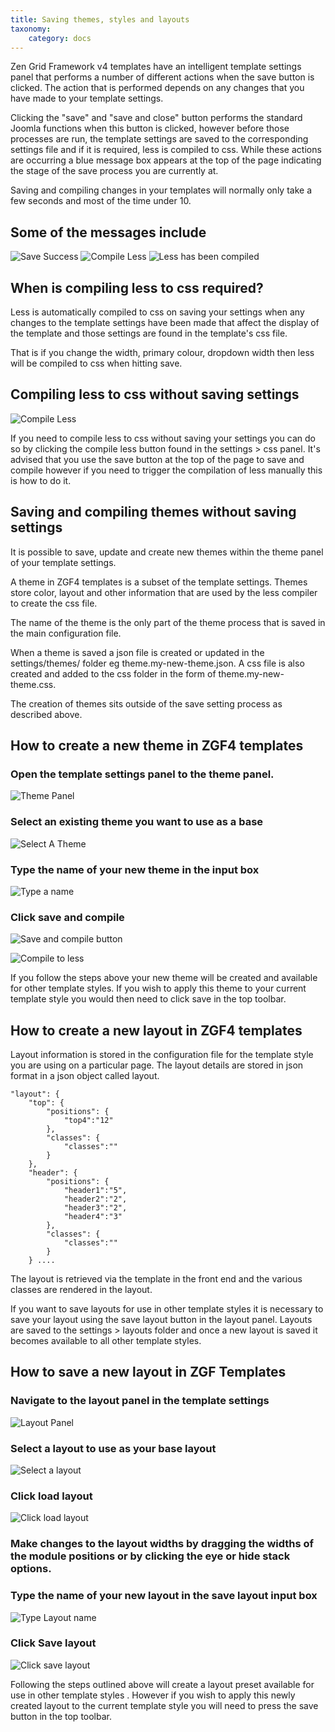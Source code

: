 ```yaml
---
title: Saving themes, styles and layouts
taxonomy:
    category: docs
---
```



Zen Grid Framework v4 templates have an intelligent template settings panel that performs a number of different actions when the save button is clicked. The action that is performed depends on any changes that you have made to your template settings.

Clicking the "save" and "save and close" button performs the standard Joomla functions when this button is clicked, however before those processes are run, the template settings are saved to the corresponding settings file and if it is required, less is compiled to css. While these actions are occurring a blue message box appears at the top of the page indicating the stage of the save process you are currently at.

Saving and compiling changes in your templates will normally only take a few seconds and most of the time under 10.

Some of the messages include
----
![Save Success](/images/documentation/save-theme/save-success.jpg)
![Compile Less](/images/documentation/save-theme/compiling-less.jpg)
![Less has been compiled](/images/documentation/save-theme/less-success.jpg)


When is compiling less to css required?
---
Less is automatically compiled to css on saving your settings when any changes to the template settings have been made that affect the display of the template and those settings are found in the template's css file.

That is if you change the width, primary colour, dropdown width then less will be compiled to css when hitting save.



Compiling less to css without saving settings
----

![Compile Less](/images/documentation/save-theme/compile-less-button.png)

If you need to compile less to css without saving your settings you can do so by clicking the compile less button found in the settings > css panel. It's advised that you use the save button at the top of the page to save and compile however if you need to trigger the compilation of less manually this is how to do it.



Saving and compiling themes without saving settings
----

It is possible to save, update and create new themes within the theme panel of your template settings. 

A theme in ZGF4 templates is a subset of the template settings. Themes store color, layout and other information that are used by the less compiler to create the css file.

The name of the theme is the only part of the theme process that is saved in the main configuration file.

When a theme is saved a json file is created or updated in the settings/themes/ folder eg theme.my-new-theme.json. A css file is also created and added to the css folder in the form of theme.my-new-theme.css.

The creation of themes sits outside of the save setting process as described above.


How to create a new theme in ZGF4 templates
----

### Open the template settings panel to the theme panel.
![Theme Panel](/images/documentation/save-theme/theme-panel.png)

### Select an existing theme you want to use as a base
![Select A Theme](/images/documentation/save-theme/select-a-theme.png)

### Type the name of your new theme in the input box
![Type a name](/images/documentation/save-theme/type-a-name.png)

### Click save and compile
![Save and compile button](/images/documentation/save-theme/save-and-compile-button.png)


![Compile to less](/images/documentation/save-theme/compile-to-less.png)

If you follow the steps above your new theme will be created and available for other template styles. If you wish to apply this theme to your current template style you would then need to click save in the top toolbar.

How to create a new layout in ZGF4 templates
----
Layout information is stored in the configuration file for the template style you are using on a particular page. The layout details are stored in json format in a json object called layout.

	"layout": {	
		"top": {
			"positions": {
				"top4":"12"
			},
			"classes": {
				"classes":""
			}
		},
		"header": {
			"positions": {
				"header1":"5",
				"header2":"2",
				"header3":"2",
				"header4":"3"
			},
			"classes": {
				"classes":""
			}
		} ....

The layout is retrieved via the template in the front end and the various classes are rendered in the layout.

If you want to save layouts for use in other template styles it is necessary to save your layout using the save layout button in the layout panel. Layouts are saved to the settings > layouts folder and once a new layout is saved it becomes available to all other template styles.

How to save a new layout in ZGF Templates
----

### Navigate to the layout panel in the template settings
![Layout Panel](/images/documentation/save-theme/layout-panel.png)

### Select a layout to use as your base layout
![Select a layout](/images/documentation/save-theme/select-a-layout.png)

### Click load layout
![Click load layout](/images/documentation/save-theme/click-load-layout.png)

### Make changes to the layout widths by dragging the widths of the module positions or by clicking the eye or hide stack options.

### Type the name of your new layout in the save layout input box
![Type Layout name](/images/documentation/save-theme/type-layout-name.png)

### Click Save layout
![Click save layout](/images/documentation/save-theme/click-save-layout.png)

Following the steps outlined above will create a layout preset available for use in other template styles . However if you wish to apply this newly created layout to the current template style you will need to press the save button in the top toolbar.


